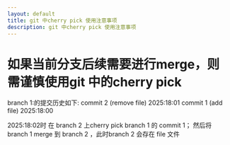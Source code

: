 ```yaml
---
layout: default
title: git 中cherry pick 使用注意事项
description: git 中cherry pick 使用注意事项
---
```


# 如果当前分支后续需要进行merge，则需谨慎使用git 中的cherry pick

branch 1:的提交历史如下:
commit 2 (remove file) 2025:18:01
commit 1 (add  file) 2025:18:00

2025:18:02时 在 branch 2 上cherry pick branch 1 的 commit 1；
然后将branch 1 merge 到 branch 2 ，此时branch 2 会存在 file 文件 

